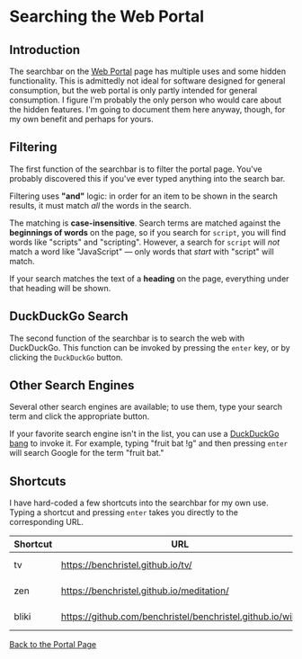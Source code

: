 # Searching the Web Portal

## Introduction

The searchbar on the [Web Portal](/portal.html) page has multiple uses and some hidden functionality. This is admittedly not ideal for software designed for general consumption, but the web portal is only partly intended for general consumption. I figure I'm probably the only person who would care about the hidden features. I'm going to document them here anyway, though, for my own benefit and perhaps for yours.

## Filtering

The first function of the searchbar is to filter the portal page. You've probably discovered this if you've ever typed anything into the search bar.

Filtering uses **"and"** logic: in order for an item to be shown in the search results, it must match _all_ the words in the search.

The matching is **case-insensitive**. Search terms are matched against the **beginnings of words** on the page, so if you search for `script`, you will find words like "scripts" and "scripting". However, a search for `script` will _not_ match a word like "JavaScript" — only words that _start_ with "script" will match.

If your search matches the text of a **heading** on the page, everything under that heading will be shown.

## DuckDuckGo Search

The second function of the searchbar is to search the web with DuckDuckGo. This function can be invoked by pressing the `enter` key, or by clicking the `DuckDuckGo` button.

## Other Search Engines

Several other search engines are available; to use them, type your search term and click the appropriate button.

If your favorite search engine isn't in the list, you can use a [DuckDuckGo bang](https://duckduckgo.com/bangs) to invoke it. For example, typing "fruit bat !g" and then pressing `enter` will search Google for the term "fruit bat."

## Shortcuts

I have hard-coded a few shortcuts into the searchbar for my own use. Typing a shortcut and pressing `enter` takes you directly to the corresponding URL.

| Shortcut | URL | Description |
| -------- | --- | ----------- |
| tv       | https://benchristel.github.io/tv/ | Culture Machine
| zen      | https://benchristel.github.io/meditation/ | Meditation timer
| bliki    | https://github.com/benchristel/benchristel.github.io/wiki | My digital garden

<div class="space-32"></div>


<div class="centered-text">

[Back to the Portal Page](/portal.html)

</div>